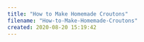 ```yaml
---
title: "How to Make Homemade Croutons"
filename: "How-to-Make-Homemade-Croutons"
created: 2020-08-20 15:19:42
---
```

